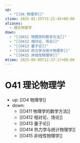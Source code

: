 ```yaml
---
up:
  - "[[O4 物理学]]"
ctime: 2025-01-25T15:21:45+08:00
aliases:
  - 理论物理学
down:
  - "[[O411 物理学的数学方法]]"
  - "[[O412 相对论、场论]]"
  - "[[O413 量子论]]"
  - "[[O414 热力学与统计物理学]]"
  - "[[O415 非线性物理学]]"
mtime: 2025-09-09T12:37:17+08:00
---
```


# O41 理论物理学

- up: [[O4 物理学]]
- down:	
	- [[O411 物理学的数学方法]]
	- [[O412 相对论、场论]]
	- [[O413 量子论]]
	- [[O414 热力学与统计物理学]]
	- [[O415 非线性物理学]]
	
